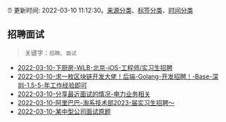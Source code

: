 :alarm_clock: 更新时间: 2022-03-10 11:12:30。[来源分类](../README.md)、[标签分类](../TAGS.md)、[时间分类](../TIMELINE.md)

## 招聘面试


> 关键字：`招聘`、`面试`



- [2022-03-10-下厨房-WLB-北京-iOS-工程师/实习生招聘](https://www.v2ex.com/t/839489) 
- [2022-03-10-求一枚区块链开发大佬！后端-Golang-开发招聘！-Base-深圳-1.5-5-年工作经验即可](https://www.v2ex.com/t/839478) 
- [2022-03-10-分享最近面试的情况-电力业务相关](https://www.v2ex.com/t/839469) 
- [2022-03-10-阿里巴巴-淘系技术部2023-届实习生招聘～](https://www.v2ex.com/t/839456) 
- [2022-03-10-某中型公司面试原题](https://toutiao.io/k/k46pzgf) 